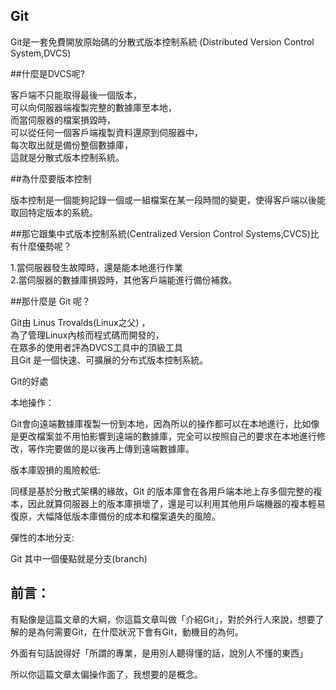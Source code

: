 ﻿## Git

Git是一套免費開放原始碼的分散式版本控制系統 (Distributed Version Control System,DVCS)

##什麼是DVCS呢?

客戶端不只能取得最後一個版本，<br/>
可以向伺服器端複製完整的數據庫至本地，<br/>
而當伺服器的檔案損毀時，<br/>
可以從任何一個客戶端複製資料還原到伺服器中，<br/>
每次取出就是備份整個數據庫，<br/>
這就是分散式版本控制系統。

##為什麼要版本控制

版本控制是一個能夠記錄一個或一組檔案在某一段時間的變更，使得客戶端以後能取回特定版本的系統。


##那它跟集中式版本控制系統(Centralized Version Control Systems,CVCS)比有什麼優勢呢？

1.當伺服器發生故障時，還是能本地進行作業<br/>
2.當伺服器的數據庫損毀時，其他客戶端能進行備份補救。

##那什麼是 Git 呢？

Git由 Linus Trovalds(Linux之父)  ，<br/>
為了管理Linux內核而程式碼而開發的，<br/>
在眾多的使用者評為DVCS工具中的頂級工具<br/>
且Git 是一個快速、可擴展的分布式版本控制系統。<br/>

Git的好處

本地操作：

Git會向遠端數據庫複製一份到本地，因為所以的操作都可以在本地進行，比如像是更改檔案並不用怕影響到遠端的數據庫，完全可以按照自己的要求在本地進行修改，等作完要做的是以後再上傳到遠端數據庫。

版本庫毀損的風險較低:

同樣是基於分散式架構的緣故，Git 的版本庫會在各用戶端本地上存多個完整的複本，因此就算伺服器上的版本庫損壞了，還是可以利用其他用戶端機器的複本輕易復原，大幅降低版本庫備份的成本和檔案遺失的風險。

彈性的本地分支:

Git 其中一個優點就是分支(branch)
## 前言：
有點像是這篇文章的大綱，你這篇文章叫做「介紹Git」，對於外行人來說，想要了解的是為何需要Git，在什麼狀況下會有Git，動機目的為何。

外面有句話說得好「所謂的專業，是用別人聽得懂的話，說別人不懂的東西」

所以你這篇文章太偏操作面了，我想要的是概念。
